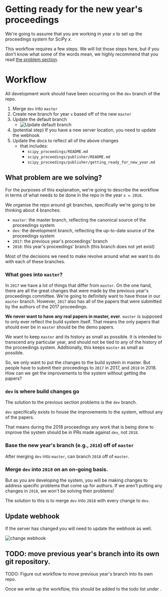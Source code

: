 # Getting ready for the new year's proceedings

We're going to assume that you are working in year *x* to set up the proceedings
system for SciPy *x*.

This workflow requires a few steps. We will list those steps here, but if you
don't know what some of the words mean, we highly recommend that you read
[the problem section](#What-problem-are-we-solving).

# Workflow

All development work should have been occurring on the `dev` branch of the repo.

1. Merge `dev` into `master`
1. Create new branch for year `x` based off of the new `master`
1. Update the default branch
   - ![Update default branch](./images/update_default_branch.png)
1. (potential step) If you have a new server location, you need to update the webhook
1. Update the docs to reflect all of the above changes
   - that includes:
       - `scipy_proceedings/README.md`
       - `scipy_proceedings/publisher/README.md`
       - `scipy_proceedings/publisher/getting_ready_for_new_year.md`

## What problem are we solving?

For the purposes of this explanation, we're going to describe the workflow in
terms of what needs to be done in the repo in the year `x = 2018`.

We organise the repo around git branches, specifically we're going to be thinking about 4 branches:

- `master`: the master branch, reflecting the canonical source of the proceedings system
- `dev`: the development branch, reflecting the up-to-date source of the proceedings system
- `2017`: the previous year's proceedings' branch
- `2018`: this year's proceedings' branch (this branch does not yet exist)

Most of the decisions we need to make revolve around what we want to do with
each of these branches.

### What goes into `master`?

In `2017` we have a lot of things that differ from `master`. On the one hand,
there are all the great changes that were made by the previous year's
proceedings committee. We're going to definitely want to have those in our
`master` branch. However, `2017` also has all of the papers that were submitted
by the authors of the 2017 proceedings.

**We never want to have any real papers in master, ever**. `master` is supposed
to only ever reflect the build system itself. That means the only papers that
should ever be in `master` should be the demo papers.

We want to keep `master` and its history as small as possible. It is intended to
transcend any particular year, and should not be tied to any of the history of
the proceedings system. Additionally, this keeps `master` as small as possible.

So, we only want to put the changes to the build system in master. But people
have to submit their proceedings to `2017` in 2017, and `2018` in 2018. How can
we get the improvements to the system without getting the papers?

### `dev` is where build changes go

The solution to the previous section problems is the `dev` branch.

`dev` specifically exists to house the improvements to the system, without any
of the papers.

That means during the 2018 proceedings any work that is being done to improve
the system should be in PRs made against `dev`, not `2018`.

### Base the new year's branch (e.g., `2018`) off of `master`

After merging `dev` into `master`, can branch `2018` off of `master`.

### Merge `dev` into `2018` on an on-going basis.

But as you are developing the system, you will be making changes to address
specific problems that come up for authors. If we aren't putting any changes in
`2018`, we won't be solving their problems!

The solution to this is to merge `dev` into `2018` with every change to
`dev`.

## Update webhook

If the server has changed you will need to update the webhook as well.

![change webhook](./images/change_webhook.png)

## TODO: move previous year's branch into its own git repository.

TODO: Figure out workflow to move previous year's branch into its own repo.

Once we write up the workflow, this should be added to the todo list under
[](#Workflow).
